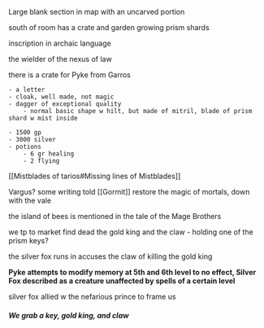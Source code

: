 
Large blank section in map with an uncarved portion

south of room has a crate and garden growing prism shards

inscription in archaic language

the wielder of the nexus of law

there is a crate for Pyke from Garros

```
- a letter
- cloak, well made, not magic
- dagger of exceptional quality
	- normal basic shape w hilt, but made of mitril, blade of prism shard w mist inside

- 1500 gp
- 3000 silver
- potions
	- 6 gr healing
	- 2 flying
```

[[Mistblades of tarios#Missing lines of Mistblades]]


Vargus? some writing told [[Gormit]]
restore the magic of mortals, down with the vale

the island of bees is mentioned in the tale of the Mage Brothers

we tp to market
find dead the gold king and the claw - holding one of the prism keys?

the silver fox runs in
accuses the claw of killing the gold king

**Pyke attempts to modify memory at 5th and 6th level to no effect, Silver Fox described as a creature unaffected by spells of a certain level**

silver fox allied w the nefarious prince to frame us

##### We grab a key, gold king, and claw
